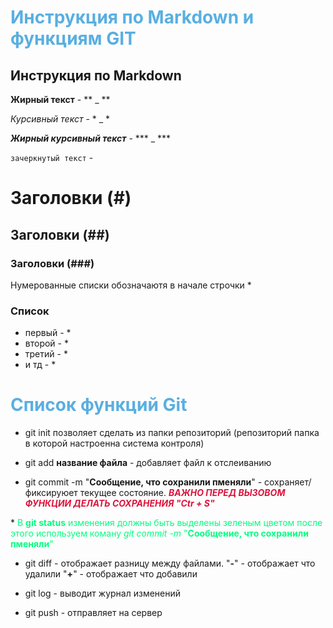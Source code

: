 # <span style="color:#59afe1"> Инструкция по Markdown и функциям GIT
## Инструкция по Markdown
**Жирный текст** - ** _ **

*Курсивный текст*  -  * _ *

***Жирный курсивный текст*** - *** _ ***

`зачеркнутый текст` - 

# Заголовки (#)
## Заголовки (##)
### Заголовки (###)

Нумерованные списки обозначаютя в начале строчки *

### Список  
* первый - *
* второй - *
* третий  - *
* и тд  - *

# <span style="color:#59afe1"> Список функций Git 
* git init позволяет сделать из папки репозиторий (репозиторий папка в которой настроенна система контроля)

* git add **название файла** - добавляет файл к отслеиванию

* git commit -m "**Сообщение, что сохранили пменяли**" - сохраняет/фиксируюет текущее состояние. 
<span style="color:#DC143C"> ***ВАЖНО ПЕРЕД ВЫЗОВОМ ФУНКЦИИ ДЕЛАТЬ СОХРАНЕНИЯ "Ctr + S"***

*<span style="color:#00FF7F"> В **git status** изменения должны быть выделены зеленым цветом после этого используем коману *git commit -m* "**Сообщение, что сохранили пменяли**" 


* git diff - отображает разницу между файлами. "**-**" - отображает что удалили "**+**" - отображает что добавили

* git log - выводит журнал изменений 

* git push - отправляет на сервер 